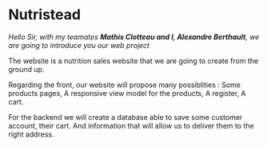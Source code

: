 # Nutristead

_Hello Sir, with my teamates **Mathis Clotteau and I, Alexandre Berthault**, we are going to introduce you our web project_

The website is a nutrition sales website that we are going to create from the ground up.

Regarding the front, our website will propose many possiblities : Some products pages, A responsive view model for the products, A register, A cart.

For the backend we will create a database able to save some customer account, their cart. And information that will allow us to deliver them to the right address.